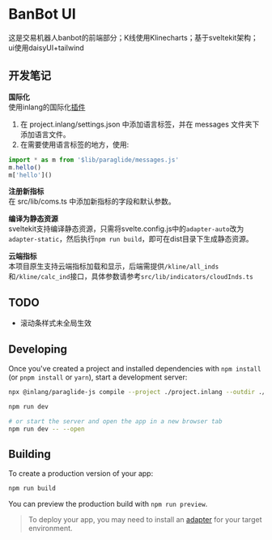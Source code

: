 # BanBot UI
这是交易机器人banbot的前端部分；K线使用Klinecharts；基于sveltekit架构；ui使用daisyUI+tailwind

## 开发笔记
**国际化**  
使用inlang的国际化[插件](https://inlang.com/m/gerre34r/library-inlang-paraglideJs/sveltekit)
1. 在 project.inlang/settings.json 中添加语言标签，并在 messages 文件夹下添加语言文件。
2. 在需要使用语言标签的地方，使用:
```typescript
import * as m from '$lib/paraglide/messages.js'
m.hello()
m['hello']()
```

**注册新指标**  
在 src/lib/coms.ts 中添加新指标的字段和默认参数。

**编译为静态资源**  
sveltekit支持编译静态资源，只需将svelte.config.js中的`adapter-auto`改为`adapter-static`，然后执行`npm run build`，即可在dist目录下生成静态资源。

**云端指标**  
本项目原生支持云端指标加载和显示，后端需提供`/kline/all_inds`和`/kline/calc_ind`接口，具体参数请参考`src/lib/indicators/cloudInds.ts`

## TODO
* 滚动条样式未全局生效

## Developing

Once you've created a project and installed dependencies with `npm install` (or `pnpm install` or `yarn`), start a development server:

```bash
npx @inlang/paraglide-js compile --project ./project.inlang --outdir ./src/lib/paraglide

npm run dev

# or start the server and open the app in a new browser tab
npm run dev -- --open
```

## Building

To create a production version of your app:

```bash
npm run build
```

You can preview the production build with `npm run preview`.

> To deploy your app, you may need to install an [adapter](https://svelte.dev/docs/kit/adapters) for your target environment.
